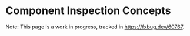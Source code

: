 # Component Inspection Concepts

Note: This page is a work in progress, tracked in https://fxbug.dev/60767.
